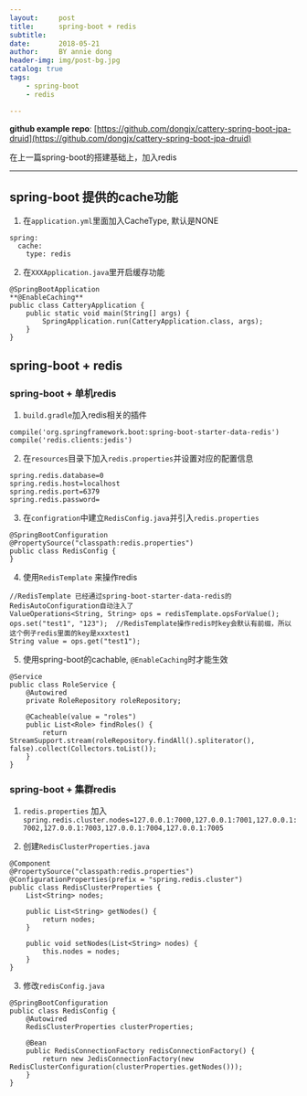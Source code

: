 ```yaml
---
layout:     post
title:      spring-boot + redis
subtitle:   
date:       2018-05-21
author:     BY annie dong
header-img: img/post-bg.jpg
catalog: true
tags:
    - spring-boot
    - redis

---
```


**github  example repo**: [https://github.com/dongjx/cattery-spring-boot-jpa-druid](https://github.com/dongjx/cattery-spring-boot-jpa-druid) 

在上一篇spring-boot的搭建基础上，加入redis  

---

## spring-boot 提供的cache功能  
1. 在`application.yml`里面加入CacheType, 默认是NONE    

```
spring:
  cache:
    type: redis
```

2. 在`XXXApplication.java`里开启缓存功能    
```
@SpringBootApplication
**@EnableCaching**
public class CatteryApplication {
	public static void main(String[] args) {
		SpringApplication.run(CatteryApplication.class, args);
	}
}

```

## spring-boot + redis

### spring-boot + 单机redis

1. `build.gradle`加入redis相关的插件    

```
compile('org.springframework.boot:spring-boot-starter-data-redis')
compile('redis.clients:jedis')
```

2. 在`resources`目录下加入`redis.properties`并设置对应的配置信息    
```
spring.redis.database=0
spring.redis.host=localhost
spring.redis.port=6379
spring.redis.password=
```
  
3. 在`configration`中建立`RedisConfig.java`并引入`redis.properties`     

```
@SpringBootConfiguration
@PropertySource("classpath:redis.properties")
public class RedisConfig {
}
```
  
4. 使用`RedisTemplate` 来操作redis    

```
//RedisTemplate 已经通过spring-boot-starter-data-redis的RedisAutoConfiguration自动注入了
ValueOperations<String, String> ops = redisTemplate.opsForValue();
ops.set("test1", "123");  //RedisTemplate操作redis时key会默认有前缀，所以这个例子redis里面的key是xxxtest1
String value = ops.get("test1");
```
  
5. 使用spring-boot的cachable, `@EnableCaching`时才能生效

```
@Service
public class RoleService {
    @Autowired
    private RoleRepository roleRepository;

    @Cacheable(value = "roles")
    public List<Role> findRoles() {
        return StreamSupport.stream(roleRepository.findAll().spliterator(), false).collect(Collectors.toList());
    }
}
```

### spring-boot + 集群redis

1. `redis.properties` 加入 
`spring.redis.cluster.nodes=127.0.0.1:7000,127.0.0.1:7001,127.0.0.1:7002,127.0.0.1:7003,127.0.0.1:7004,127.0.0.1:7005`    

2. 创建`RedisClusterProperties.java`     
```
@Component
@PropertySource("classpath:redis.properties")
@ConfigurationProperties(prefix = "spring.redis.cluster")
public class RedisClusterProperties {
    List<String> nodes;

    public List<String> getNodes() {
        return nodes;
    }

    public void setNodes(List<String> nodes) {
        this.nodes = nodes;
    }
}
```

3. 修改`redisConfig.java`    

```
@SpringBootConfiguration
public class RedisConfig {
    @Autowired
    RedisClusterProperties clusterProperties;

    @Bean
    public RedisConnectionFactory redisConnectionFactory() {
        return new JedisConnectionFactory(new RedisClusterConfiguration(clusterProperties.getNodes()));
    }
}
```



